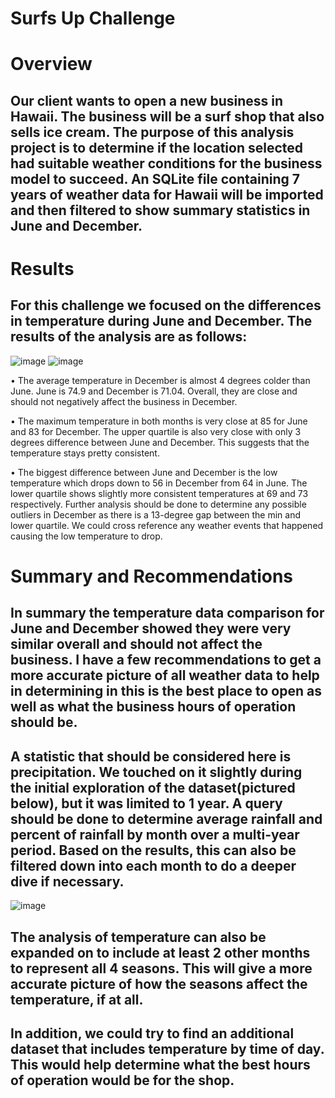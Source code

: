 # Surfs Up Challenge

# Overview

## Our client wants to open a new business in Hawaii.  The business will be a surf shop that also sells ice cream.  The purpose of this analysis project is to determine if the location selected had suitable weather conditions for the business model to succeed.  An SQLite file containing 7 years of weather data for Hawaii will be imported and then filtered to show summary statistics in June and December.  

# Results

## For this challenge we focused on the differences in temperature during June and December.  The results of the analysis are as follows:

![image](https://user-images.githubusercontent.com/106286533/182211717-78076b4c-5b8c-4c9f-ba65-bc096a6e364c.png)
![image](https://user-images.githubusercontent.com/106286533/182211752-3e25da9b-11e7-43fd-b0cf-aee682a1392b.png)

•	The average temperature in December is almost 4 degrees colder than June.  June is 74.9 and December is 71.04.  Overall, they are close and should not negatively affect the business in December.

•	The maximum temperature in both months is very close at 85 for June and 83 for December.    The upper quartile is also very close with only 3 degrees difference between June and December.  This suggests that the temperature stays pretty consistent.

•	The biggest difference between June and December is the low temperature which drops down to 56 in December from 64 in June.  The lower quartile shows slightly more consistent temperatures at 69 and 73 respectively.  Further analysis should be done to determine any possible outliers in December as there is a 13-degree gap between the min and lower quartile.  We could cross reference any weather events that happened causing the low temperature to drop.

# Summary and Recommendations

## In summary the temperature data comparison for June and December showed they were very similar overall and should not affect the business.  I have a few recommendations to get a more accurate picture of all weather data to help in determining in this is the best place to open as well as what the business hours of operation should be.

## A statistic that should be considered here is precipitation.  We touched on it slightly during the initial exploration of the dataset(pictured below), but it was limited to 1 year.  A query should be done to determine average rainfall and percent of rainfall by month over a multi-year period.  Based on the results, this can also be filtered down into each month to do a deeper dive if necessary. 

![image](https://user-images.githubusercontent.com/106286533/182211850-ad226fc5-3f62-4778-a2c2-429073cd5a84.png)

## The analysis of temperature can also be expanded on to include at least 2 other months to represent all 4 seasons.  This will give a more accurate picture of how the seasons affect the temperature, if at all.  

## In addition, we could try to find an additional dataset that includes temperature by time of day.  This would help determine what the best hours of operation would be for the shop. 

